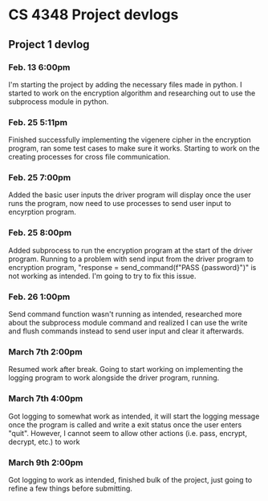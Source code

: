 # CS 4348 Project devlogs

## Project 1 devlog

### Feb. 13 6:00pm
I'm starting the project by adding the necessary files made in python. I started to work on the encryption algorithm and researching out to use the subprocess module in python.

### Feb. 25 5:11pm
Finished successfully implementing the vigenere cipher in the encryption program, ran some test cases to make sure it works. Starting to work on the creating processes for cross file communication.

### Feb. 25 7:00pm 
Added the basic user inputs the driver program will display once the user runs the program, now need to use processes to send user input to encyrption program.

### Feb. 25 8:00pm
Added subprocess to run the encryption program at the start of the driver program. Running to a problem with send input from the driver program to encryption program, "response = send_command(f"PASS {password}")" is not working as intended. I'm going to try to fix this issue.

### Feb. 26 1:00pm
Send command function wasn't running as intended, researched more about the subprocess module command and realized I can use the write and flush commands instead to send user input and clear it afterwards.

### March 7th 2:00pm
Resumed work after break.
Going to start working on implementing the logging program to work alongside the driver program, running.

### March 7th 4:00pm
Got logging to somewhat work as intended, it will start the logging message once the program is called and write a exit status once the user enters "quit". However, I cannot seem to allow other actions (i.e. pass, encrypt, decrypt, etc.) to work

### March 9th 2:00pm
Got logging to work as intended, finished bulk of the project, just going to refine a few things before submitting.
